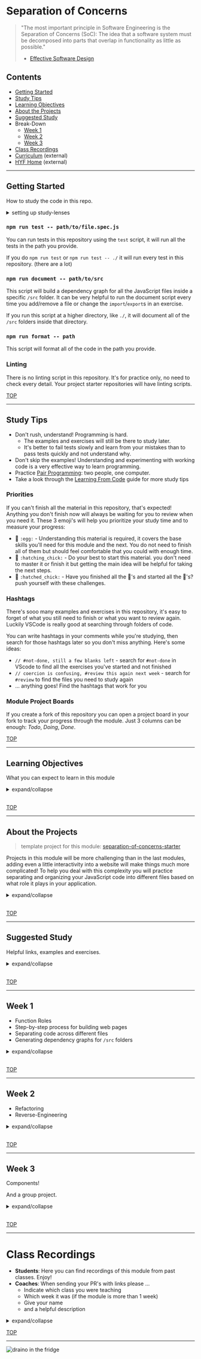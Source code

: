 # Separation of Concerns

> "The most important principle in Software Engineering is the Separation of Concerns (SoC):
> The idea that a software system must be decomposed into parts that overlap in functionality as little as possible."
>
> - [Effective Software Design](https://effectivesoftwaredesign.com/2012/02/05/separation-of-concerns/)

## Contents

- [Getting Started](#getting-started)
- [Study Tips](#study-tips)
- [Learning Objectives](#learning-objectives)
- [About the Projects](#about-the)
- [Suggested Study](#suggested-study)
- Break-Down
  - [Week 1](#week-1)
  - [Week 2](#week-2)
  - [Week 3](#week-3)
- [Class Recordings](#class-recordings.md)
- [Curriculum](https://home.hackyourfuture.be/curriculum) (external)
- [HYF Home](https://home.hackyourfuture.be/) (external)

---

## Getting Started

How to study the code in this repo.

<details>
<summary>setting up study-lenses</summary>
<br>

> You will need [NPM](https://docs.npmjs.com/downloading-and-installing-node-js-and-npm) and [nvm](https://github.com/nvm-sh/nvm#installing-and-updating) on your computer to study this material
>
> Using a browser with good DevTools will make your life easier: [Chromium](http://www.chromium.org/getting-involved/download-chromium), [FireFox](https://www.mozilla.org/en-US/firefox/new/), [Edge](https://www.microsoft.com/edge), [Chrome](https://www.google.com/chrome/)

1. Install o update the `study-lenses` package globally
   - `$ npm install -g study-lenses` (if you do not have it installed)
   - `$ npm update -g study-lenses` (if you already have it installed)
   - Didn't work? you may need to try:
     - (mac) `$ sudo npm install -g study-lenses`
   - having trouble updating?
     - try this: `$ npm uninstall -g study-lenses && npm install -g study-lenses`
2. Fork and clone this repository:
   1. fork the HackYourFuture repository to your personal account
      - `git@github.com:HackYourFutureBelgium/separation-of-concerns.git`
   2. clone your fork to your computer
   3. when there are updates to the module:
      1. update your fork with a PR
      2. pull the changes from your fork to your computer
3. Navigate to the module repository in terminal
   - `$ cd separation-of-concerns`
4. Run the `study` command from your CLI
   - `$ study`
5. The material will open in your default browser, you're good to go!
   - you can read the `study-lenses` user guide from your browser by navigating to `localhost:xxxx?--help`

> If you use windows and get this error:
>
> - `... /study.ps1 cannot be loaded because running scripts ...`
>
> follow the instructions in [this StackOverflow answer](https://stackoverflow.com/a/63424744), that should take care of it ; )

</details>

### `npm run test -- path/to/file.spec.js`

You can run tests in this repository using the `test` script, it will run all the tests in the path you provide.

If you do `npm run test` or `npm run test -- ./` it will run every test in this repository. (there are a lot)

### `npm run document -- path/to/src`

This script will build a dependency graph for all the JavaScript files inside a specific `/src` folder. It can be very helpful to run the document script every time you add/remove a file or change the `import`/`export`s in an exercise.

If you run this script at a higher directory, like `./`, it will document all of the `/src` folders inside that directory.

### `npm run format -- path`

This script will format all of the code in the path you provide.

### Linting

There is no linting script in this repository. It's for practice only, no need to check every detail. Your project starter repositories will have linting scripts.

[TOP](#separation-of-concerns)

---

## Study Tips

- Don't rush, understand! Programming is hard.
  - The examples and exercises will still be there to study later.
  - It's better to fail tests slowly and learn from your mistakes than to pass tests quickly and not understand why.
- Don't skip the examples! Understanding and experimenting with working code is a very effective way to learn programming.
- Practice [Pair Programming](https://study.hackyourfuture.be/collaborating/pair-programming): two people, one computer.
- Take a look through the [Learning From Code](https://study.hackyourfuture.be/learning/learning-from-code) guide for more study tips

### Priorities

If you can't finish all the material in this repository, that's expected! Anything you don't finish now will always be waiting for you to review when you need it. These 3 emoji's will help you prioritize your study time and to measure your progress:

- 🥚 `:egg:` - Understanding this material is required, it covers the base skills you'll need for this module and the next. You do not need to finish all of them but should feel comfortable that you could with enough time.
- 🐣 `:hatching_chick:` - Do your best to start this material. you don't need to master it or finish it but getting the main idea will be helpful for taking the next steps.
- 🐥 `:hatched_chick:` - Have you finished all the 🥚's and started all the 🐣's? push yourself with these challenges.

### Hashtags

There's sooo many examples and exercises in this repository, it's easy to forget of what you still need to finish or what you want to review again. Luckily VSCode is really good at searching through folders of code.

You can write hashtags in your comments while you're studying, then search for those hashtags later so you don't miss anything. Here's some ideas:

- `// #not-done, still a few blanks left` - search for `#not-done` in VScode to find all the exercises you've started and not finished
- `// coercion is confusing, #review this again next week` - search for `#review` to find the files you need to study again
- ... anything goes! Find the hashtags that work for you

### Module Project Boards

If you create a fork of this repository you can open a project board in your fork to track your progress through the module. Just 3 columns can be enough: _Todo_, _Doing_, _Done_.

[TOP](#separation-of-concerns)

---

## Learning Objectives

What you can expect to learn in this module

<details>
<summary>expand/collapse</summary>

### Isolating JavaScript

- Creating DOM elements
- Reading & writing from DOM element properties
  - `.innerHTML`
  - `.value`
  - `.style`
  - ...
- Attaching event listeners to DOM objects
- Writing _event handlers_
  - Using `Event` objects as parameters
  - Structuring user interactions in handler functions
- Using template strings to create HTML strings

### Integrating JavaScript

- Document Life-Cycle
  - `<head>`: Scripts & styles are loaded top to bottom, before the `<body>`
  - `<body>`: Everything is executed/loaded top to bottom
  - so what? Any DOM script should be written/loaded _below_ the element it interacts with
- JS & the DOM
  - Adding event listeners to the DOM by `id`
  - Reading & Writing values from DOM elements
  - Using HTML strings and `.innerHTML` to update the DOM
  - Using template literal strings to render HTML
  - The beginnings of DOM manipulation
- Handling events:
  - Reading user data from events
  - Implementing user stories with this data
- Organizing your code based on it's _role_ in your program
  1. _DOM_: define the structure of your user interface
  2. _Styles_: define the display of your user interface
  3. _Event Listeners_: define _how_ users will interact with your program
  4. _Handlers_: define _what_ happens when a user interacts with your program
  5. _Logic_: define & test how user data is transformed
- Incremental Development 2.0:
  - Develop your projects one user-story at a time ...
  - AND develop your user stories one step at a time!
  - Carefully complete & test one piece of code before writing the next

</details>
<br>

[TOP](#separation-of-concerns)

---

## About the Projects

> template project for this module: [separation-of-concerns-starter](https://github.com/HackYourFutureBelgium/separation-of-concerns-starter)

Projects in this module will be more challenging than in the last modules, adding even a little interactivity into a website will make things much more complicated! To help you deal with this complexity you will practice separating and organizing your JavaScript code into different files based on what role it plays in your application.

<details>
<summary>expand/collapse</summary>

### Interactive UI

You will learn how to create interactive User Interfaces by reading and writing from the DOM:

- Users will pass input to your programs directly from the UI (no more `prompt`)
- Users will see results displayed directly in the UI (no more `alert`)

Projects in this module will not include full DOM manipulation, you'll learn that in the next module. This module's projects will be limited to reading/writing `.innerHTML` & `.value`.

### Decoupled Code

In this module you will learn how to completely separate your JavaScript from your user interface. You will be using `.getElementById` and `.addEventListener` instead of the `onclick` attribute.

When using `onclick`, you need to write some JavaScript in your HTML - this is not a good practice because your UI and JavaScript are too interdependent. Using HTML `id`s and JavaScript _event listeners_ you can **decouple** your User Interface from the program logic.

### DOM Event Listeners

Web development is fundamentally _event driven_, this means things don't happen until a something else happens. In your previous projects the `prompt` didn't appear until the user clicked a button and a prompt appeared. You've probably noticed by now that this is a limiting way to write your programs. It's hard to gather interesting data from a user, and impossible to display it in a nice way.

You will learn how to use _DOM events_ to interact with users and to read more interesting data than just a few words or numbers. Things like mouse movements, the colors on a screen, and much more.

### Separating your Concerns

A working project is not enough! For projects in this module we will expect you to turn in code that is well organized in different files based on it's role. The first week's project will come with some starter-code to help you get used to the folder structure we expect.

### Development Strategy

Just like in the previous module, you will be expected to explain your development strategy in a separate file called `development-strategy.md`. Projects involving JavaScript are naturally more complicated than projects with only HTML and CSS, for this reason you will need to have more types of task (`type: _`) in your `development-strategy`.

### Git Branching

In this module’s project you have many more files and folders, and you’re learning how to break a single feature into more smaller pieces. To implement a single user story you will need HTML, CSS, data, event listener(s), handler(s) and possibly a logic function or a procedure. All of these smaller tasks are pull together into one user story.

So a PR for one user story may have changes in many folders and files. At first this will feel like more work than necessary, but after a while you will start to see how this way of working makes larger projects easier to understand.

Good luck!

</details>
<br>

[TOP](#separation-of-concerns)

---

## Suggested Study

Helpful links, examples and exercises.

<details>
<summary>expand/collapse</summary>
<br>

### In this Repo

- examples
  - 🥚 [/function-roles](./function-roles): learn the different ways you can use functions in your programs, not all functions play the same role
  - 🥚 [/stepped](./stepped): study HTML/CSS/JS projects built up step-by-step (only examples)
  - 🥚 [/separated](./separated): study HTML/CSS/JS projects that have been separated by concern (only examples)
  - 🥚 [/es5-vs-es6](./es5-vs-es6): explore the differences between projects using ES5 and ES6 in the debugger (only examples)
  - 🐣 [/magic-variables](./magic-variables): the browser will magically create some variables when you work with the DOM, don't use them. Use locally declared variables.
- exercises
  - 🥚 [/isolate](./isolate): focus on the DOM and events, isolating JavaScript in the debugger
  - 🥚 [/dom-manipulation](./dom-manipulation): practice updating the DOM in a live web page.
  - 🥚 [/listeners-and-handlers](./listeners-and-handlers): learn how to navigate events in your browser's devtools.
  - 🐣 [/integrate](./integrate): learn how to integrate JS into user interfaces built with HTML and CSS
  - 🐣 [/rendering-data](./rendering-data): practice rendering JS data in to DOM components.
  - 🐣 [/refactoring](./refactoring): practice refactoring small websites from a single JS file to many files separated by concern.
  - 🐣 [/testing-components](./testing-components): learn how to write tests for DOM component functions.
  - 🐣 [/reverse-engineering](./reverse-engineering): use what you learned in `/stepped` and `/separated` to reverse-engineer user interactions in small web pages.
  - 🐥 [/hack-these](./hack-these): "learn by hacking" - it's a thing. This folder has finished code from some great online tutorials, follow the tutorial then explore their code in your debugger.

### Event Driven Programming

What matters for now is understanding this: _user interaction_ -> _event listener_ -> _event handler_

You do not need to study the event loop, you'll see that in Asynchronous Programming.

- [NERDfirst](https://www.youtube.com/watch?v=fpphnWwMrug)
- [weird and awesome JS](https://www.youtube.com/watch?v=pNzN5WF7Uag)
- [summary](https://www.youtube.com/watch?v=qrA7eD18CZo)
- [wikipedia](https://en.wikipedia.org/wiki/Event-driven_programming)

### Events

- What is this?
  - [Beau](https://www.youtube.com/watch?v=F3odgpghXzY)
  - [Web Dev Simplified](https://www.youtube.com/watch?v=XF1_MlZ5l6M)
- [domevents.dev](https://domevents.dev) (+10)
- [`onclick` vs. `.addEventListener('click', handler)`](https://www.youtube.com/watch?v=7UstS0hsHgI)
- [javascript.info/events](https://javascript.info/events)
- [javascript.info/event-details](https://javascript.info/event-details)
- [inspecting event listeners](https://www.stanleyulili.com/javascript/how-to-find-event-listeners-on-a-dom-node-when-debugging/)
- [event breakpoints](https://www.youtube.com/watch?v=Q6QYrG-IYds)
- [MDN Building Blocks](https://developer.mozilla.org/en-US/docs/Learn/JavaScript/Building_blocks/Events)
- [Monitoring Events in Chrome](https://developers.google.com/web/updates/2015/05/quickly-monitor-events-from-the-console-panel)
- [Learn Form Validation](https://github.com/oliverjam/learn-form-validation)
- Bubbling and Delegation
  - [js.info: Bubbling & Capturing](https://javascript.info/bubbling-and-capturing) (`event.target`)
  - [js.info: Event Delegation](https://javascript.info/event-delegation)
  - [Event Delegation (mosh)](https://programmingwithmosh.com/javascript/javascript-event-bubbling-and-event-delegation/)
  - [Bubble & Capture (dev.to)](https://dev.to/shimphillip/handing-javascript-events-efficiently-with-bubble-and-capture-4ha5)
  - [Gordon: DOM Events](https://www.youtube.com/watch?v=QE1YQnhntgw)
  - [Griffith: JS Event Listeners](https://www.youtube.com/watch?v=EaRrmOtPYTM)
  - [Event Delegation (mosh)](https://programmingwithmosh.com/javascript/javascript-event-bubbling-and-event-delegation/)
  - [Event Delegation (all things JS)](https://www.youtube.com/watch?v=6NMSCh3DJug)
  - [Event Delegation (dcode)](https://www.youtube.com/watch?v=pKzf80F3O0U)
  - [Bubbling, capturing, once and propagation](https://www.youtube.com/watch?v=F1anRyL37lE)

### The DOM

- [javascript.info/document](https://javascript.info/document)
- [super highly recommended DOM tutorial](https://dom-tutorials.appspot.com/static/index.html)
- [inspecting-the-dom](https://hackyourfuturebelgium.github.io/inspecting-the-dom/)
- [Zac Gordon](https://www.youtube.com/watch?v=l-0nPnSvbX8&list=PLruo2gSoqlej-QjRW25c97socsRiAUVuf&index=8)
- [Traversy](https://www.youtube.com/watch?v=0ik6X4DJKCc)
- [Browser rendering behind the scenes](https://blog.logrocket.com/how-browser-rendering-works-behind-the-scenes-6782b0e8fb10/)
- also this: [Generating HTML with Template Literals](https://wesbos.com/template-strings-html)

### Separation of Concerns

> template project for this module: [separation-of-concerns-starter](https://github.com/HackYourFutureBelgium/separation-of-concerns-starter)

- [Jon Bellah](https://jonbellah.com/articles/separation-of-concerns/)
- [stackexchange](https://softwareengineering.stackexchange.com/questions/32581/how-do-you-explain-separation-of-concerns-to-others)
- [Machine Words](https://medium.com/machine-words/separation-of-concerns-1d735b703a60)
- [Colocation](https://kentcdodds.com/blog/colocation)
- [FunFunRant](https://www.youtube.com/watch?v=0ZNIQOO2sfA) (you're headed in this direction)

### `import`/`export`

- [javascript.info](https://javascript.info/modules-intro)
- [Web Dev Simplified](https://www.youtube.com/watch?v=cRHQNNcYf6s)
- [MDN](https://developer.mozilla.org/en-US/docs/Web/JavaScript/Guide/Modules)
- [JavaScript Tutorial](https://www.javascripttutorial.net/es6/es6-modules/)

### Fun projects on YouTube

- [Code Explained](https://www.youtube.com/channel/UC8n8ftV94ZU_DJLOLtrpORA)
- Dev Ed: [todo list](https://www.youtube.com/watch?v=Ttf3CEsEwMQ), [rock paper scissors](https://www.youtube.com/watch?v=qWPtKtYEsN4&list=PLDyQo7g0_nsX8_gZAB8KD1lL4j4halQBJ&index=10)

</details>
<br>

[TOP](#separation-of-concerns)

---

## Week 1

- Function Roles
- Step-by-step process for building web pages
- Separating code across different files
- Generating dependency graphs for `/src` folders

<details>
<summary>expand/collapse</summary>

### Before Class

- The DOM and Event Listener
  - [javascript.info/document](https://javascript.info/document)
  - skim the DOM Crash Course: [part 1](https://www.youtube.com/watch?v=0ik6X4DJKCc)
  - [What are Events?](https://www.youtube.com/watch?v=F3odgpghXzY)
- [/function-roles](./function-roles): Look through the README

### During Class

#### Before Break

- [/function-roles](./function-roles)
  - handlers
  - logic
  - components
- [/es5-vs-es6](./es5-vs-es6): a journey through the debugger

#### After Break

- [/stepped](./stepped)
- [/separated](./separated)
  - `npm run document`

### After Class

> no project, just study

Suggested code to study:

- [/function-roles](./function-roles)
- [/isolate](./isolate): all of it
- [/integrate](./integrate): 1 & 2
- [/stepped](./stepped)
- [/separated](./separated)
- [/magic-variables](./magic-variables): it's just 2 examples
- [/dom-manipulation](./dom-manipulation): the exercises are pretty short
- [/listeners-and-handlers](./listeners-and-handlers): 4 exercises

Somewhere to start with the DOM & Events

- [javascript.info/document](https://javascript.info/document)
- [javascript.info/events](https://javascript.info/events)
- [`onclick` vs. `.addEventListener('click', handler)`](https://www.youtube.com/watch?v=7UstS0hsHgI)
- [What are event listeners in JS?](https://www.youtube.com/watch?v=jqU3uaRgQyQ)
- [domevents.dev](https://domevents.dev)

</details>
<br>

[TOP](#separation-of-concerns)

---

## Week 2

- Refactoring
- Reverse-Engineering

<details>
<summary>expand/collapse</summary>

### Before Class

Take a look through [/refactoring](./refactoring) and [/reverse-engineering](./reverse-engineering) if you have not yet.

### During Class

#### Before Break

- Q/A review from last week
- Practice the [/refactoring](./refactoring) exercises
  - all together
  - in groups

#### After Break

- Practice [/reverse-engineering](./reverse-engineering)
  - all together
  - in groups

### After Class

> individual project: [word-list](https://github.com/HackYourFutureBelgium/word-list)

This week's assignment is for learning how to work on a multi-file project. You will be using this project structure for the next few modules, so no worries if you don't understand everything right away. There's still plenty of time to understand.

There's only about 15-30 lines of JavaScript you need to write. That might not sound like it may not sound like a lot, but it will take some study to figure out what exactly to write where.

And the starter page is pretty ugly. Feel free to improve the HTML and CSS as much as you like! (just be careful not to break the id's ;)

```markdown
- [ ] [repo](https://github.com/_/_) (with a complete README)
- [ ] [live demo](https://_.github.io/_)
- [ ] [Docs](https://github.com/_/_/tree/_/DOCS.md)
- [/planning](https://github.com/_/_/tree/_/planning)
  - [ ] constraints
  - [ ] backlog
  - [ ] wireframe
  - [ ] development strategy
  - [ ] retrospective
- [ ] [project board](https://github.com/_/_/projects/1)
```

Suggested code to study:

- the rest of [/isolate](./isolate) and [/integrate](./integrate)
- [/stepped](./stepped)
- [/separated](./separated)
- [/refactoring](./refactoring)
- [/reverse-engineering](./separated)
- Review `hoisting` from Behavior, Strategy, Implementation

</details>
<br>

[TOP](#separation-of-concerns)

---

## Week 3

Components!

And a group project.

<details>
<summary>expand/collapse</summary>

### Before Class

- Review the Components examples from [/function-roles](./function-roles)

### During Class

#### Before Break

Review the _components_ role and practice a few exercises from [/rendering-data](./rendering-data) and [/testing-components](./testing-components)

#### After Break

Create random groups and get set up for the week's project!

- [separation-of-concerns-starter](https://github.com/HackYourFutureBelgium/separation-of-concerns-starter)

### After Class

> group project (random groups)

This week you and your group will build a small project from scratch using the [separation-of-concerns-starter](https://github.com/HackYourFutureBelgium/separation-of-concerns-starter). Here are some possible user stories to get you started:

- A user can see all the items in their list
- A user can add a new item to their list
- A user can remove any item from their list
- A user can edit the description of each item in their list
- A user can mark an item as "done" or "not done"

#### Checklist

```markdown
- [ ] [repo](https://github.com/_/_) (with a complete README)
- [ ] [live demo](https://_.github.io/_)
- [/planning](https://github.com/_/_/tree/master/planning)
  - [ ] communication plan
  - [ ] constraints
  - [ ] backlog
  - [ ] wireframe
  - [ ] development strategy
  - [ ] retrospective
- [ ] [project board](https://github.com/_/_/projects/1)
```

</details>
<br>

[TOP](#separation-of-concerns)

---

# Class Recordings

- **Students**: Here you can find recordings of this module from past classes. Enjoy!
- **Coaches**: When sending your PR's with links please ...
  - Indicate which class you were teaching
  - Which week it was (if the module is more than 1 week)
  - Give your name
  - and a helpful description

<details>
<summary>expand/collapse</summary>

## class-9-10

> [Laurent](https://github.com/LaurentVB), [Koen](https://github.com/koenvd), [Charles](https://github.com/cpauwels), [Evan](https://github.com/colevanderswands)

- Week 1
  - [DOM Elements & Event Listeners (isolate)](https://vimeo.com/444028096), [... continued](https://vimeo.com/444028460)
  - [Event Listeners & DOM Elements (integrate)](https://vimeo.com/444028594)
  - [.innerHTML vs. .value & Recap](https://vimeo.com/444029311)
- Week 2
  - [The `event` Parameter](https://vimeo.com/444026774)
  - [Event Delegation](https://vimeo.com/444027091/)
  - [Recap Integrate](https://vimeo.com/444027329/)

## class-11-12

> [Koen](https://github.com/koenvd), [Thibault](https://github.com/ThibaultLesuisse)

- Week 1
  - [Isolate: event listeners and handlers pt. 1](https://vimeo.com/488077137)
  - [Isolate: event listeners and handlers pt. 1](https://vimeo.com/488077846)
  - [Integrate: event listeners and handlers](https://vimeo.com/488078064)
  - [`import`/`export` and the JS 30](https://vimeo.com/488078314)
- Week 2
  1. [the event parameter, Koen](https://www.youtube.com/watch?v=iRaYKngUaS0&feature=youtu.be)
  2. [Thibault group - exercises](https://www.youtube.com/watch?v=1Wo9q0CNd-U&feature=youtu.be)
  3. [event delegation, with Koen](https://www.youtube.com/watch?v=J_-aqj7yLEU&feature=youtu.be)
  4. [full-class JS 30 refactor Pt. 1](https://www.youtube.com/watch?v=O1emyj8zhHo&feature=youtu.be)
  5. [Pt. 2](https://www.youtube.com/watch?v=auymy232kEU&feature=youtu.be)
  6. [Pt. 3](https://www.youtube.com/watch?v=LLki_rbxNf0&feature=youtu.be)

## Class-13-14

> [Koen](https://github.com/koenvd)

- Week 1
  - [Part 1](https://vimeo.com/555091793)
  - [Part 2](https://vimeo.com/555631615) - ES5 vs. ES6
  - [Part 3](https://vimeo.com/562654566)
- (the other weeks were small group sessions)

## Class 15

</details>

[TOP](#separation-of-concerns)

---

![draino in the fridge](./assets/separation-of-concerns.png)
